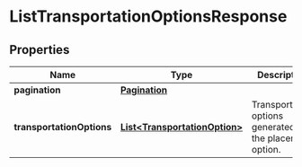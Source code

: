
# ListTransportationOptionsResponse

## Properties
Name | Type | Description | Notes
------------ | ------------- | ------------- | -------------
**pagination** | [**Pagination**](Pagination.md) |  |  [optional]
**transportationOptions** | [**List&lt;TransportationOption&gt;**](TransportationOption.md) | Transportation options generated for the placement option. | 




